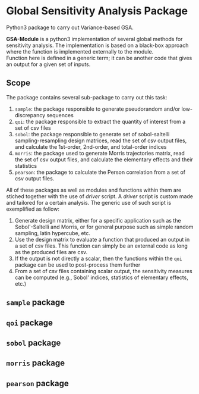 # Global Sensitivity Analysis Package

Python3 package to carry out Variance-based GSA.

**GSA-Module** is a python3 implementation of several global methods for 
sensitivity analysis.
The implementation is based on a black-box approach where the function 
is implemented externally to the module.  
Function here is defined in a generic term; it can be another code that 
gives an output for a given set of inputs.

## Scope
 
The package contains several sub-package to carry out this task:
1. `sample`: the package responsible to generate pseudorandom and/or
  low-discrepancy sequences
2. `qoi`: the package responsible to extract the quantity of interest 
  from a set of csv files
3. `sobol`: the package responsible to generate set of sobol-saltelli 
  sampling-resampling design matrices, read the set of csv output files,
  and calculate the 1st-order, 2nd-order, and total-order indices
4. `morris`: the package used to generate Morris trajectories matrix, read 
  the set of csv output files, and calculate the elementary effects and their
  statistics
5. `pearson`: the package to calculate the Person correlation from a set of csv 
  output files.
 
All of these packages as well as modules and functions within them are stiched
together with the use of *driver* script. 
A *driver* script is custom made and tailored for a certain analysis. 
The generic use of such script is exemplified as follow:
 
1. Generate design matrix, either for a specific application such as the 
  Sobol'-Saltelli and Morris, or for general purpose such as simple random
  sampling, latin hypercube, etc.
2. Use the design matrix to evaluate a function that produced an output in 
  a set of csv files. This function can simply be an external code as long 
  as the produced files are csv.
3. If the output is not directly a scalar, then the functions within the 
  `qoi` package can be used to post-process them further
4. From a set of csv files containing scalar output, the sensitivity measures
  can be computed (e.g., Sobol' indices, statistics of elementary effects, etc.)
 
 ## `sample` package
 
 ## `qoi` package
 
 ## `sobol` package
 
 ## `morris` package
 
 ## `pearson` package